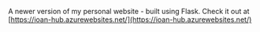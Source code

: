 A newer version of my personal website - built using Flask.
Check it out at [https://ioan-hub.azurewebsites.net/](https://ioan-hub.azurewebsites.net/)
